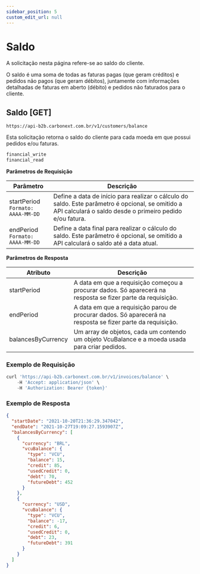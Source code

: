 ```yaml
---
sidebar_position: 5
custom_edit_url: null
---
```


# Saldo

A solicitação nesta página refere-se ao saldo do cliente.

O saldo é uma soma de todas as faturas pagas (que geram créditos) e pedidos não pagos (que geram débitos), juntamente com informações detalhadas de faturas em aberto (débito) e pedidos não faturados para o cliente.

## Saldo [GET]

`https://api-b2b.carbonext.com.br/v1/customers/balance`

Esta solicitação retorna o saldo do cliente para cada moeda em que possui pedidos e/ou faturas.

```md title="Required permissions"
financial_write
financial_read
```

**Parâmetros de Requisição**

Parâmetro | Descrição
--------- | ------
startPeriod<br/>`Formato: AAAA-MM-DD` | Define a data de início para realizar o cálculo do saldo. Este parâmetro é opcional, se omitido a API calculará o saldo desde o primeiro pedido e/ou fatura.
endPeriod<br/>`Formato: AAAA-MM-DD` | Define a data final para realizar o cálculo do saldo. Este parâmetro é opcional, se omitido a API calculará o saldo até a data atual.

**Parâmetros de Resposta**

Atributo | Descrição
--------- | ------
startPeriod | A data em que a requisição começou a procurar dados. Só aparecerá na resposta se fizer parte da requisição.
endPeriod | A data em que a requisição parou de procurar dados. Só aparecerá na resposta se fizer parte da requisição.
balancesByCurrency | Um array de objetos, cada um contendo um objeto VcuBalance e a moeda usada para criar pedidos.

### Exemplo de Requisição

```javascript
curl 'https://api-b2b.carbonext.com.br/v1/invoices/balance' \
    -H 'Accept: application/json' \
    -H 'Authorization: Bearer {token}'
```

### Exemplo de Resposta

```json
{
  "startDate": "2021-10-20T21:36:29.347042",
  "endDate": "2021-10-27T19:09:27.1593907Z",
  "balancesByCurrency": [
    {
      "currency": "BRL",
      "vcuBalance": {
        "type": "VCU",
        "balance": 15,
        "credit": 85,
        "usedCredit": 0,
        "debt": 70,
        "futureDebt": 452
      }
    },
    {
      "currency": "USD",
      "vcuBalance": {
        "type": "VCU",
        "balance": -17,
        "credit": 6,
        "usedCredit": 0,
        "debt": 23,
        "futureDebt": 391
      }
    }
  ]
}
```
